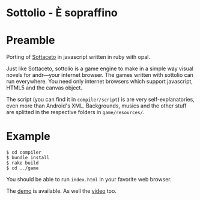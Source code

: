 Sottolio - È sopraffino
========================

Preamble
========

Porting of [Sottaceto](https://github.com/RoxasShadow/Sottaceto) in javascript written in ruby with opal.

Just like Sottaceto, sottolio is a game engine to make in a simple way visual novels for andr—your internet browser. The games written with sottolio can run everywhere. You need only internet browsers which support javascript, HTML5 and the canvas object.

The script (you can find it in `compiler/script`) is are very self-explanatories, even more than Android's XML.
Backgrounds, musics and the other stuff are splitted in the respective folders in `game/resources/`.

Example
========

```
$ cd compiler
$ bundle install
$ rake build
$ cd ../game
```

You should be able to run `index.html` in your favorite web browser.

The [demo](http://www.giovannicapuano.net/sottolio/) is available. As well the [video](http://www.youtube.com/watch?v=djV_Z5OeBmg&feature=youtu.be) too.
